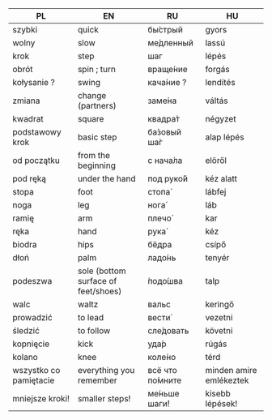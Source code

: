 | PL  |  EN |  RU |  HU |
|-----|-----|-----|-----|
|szybki|quick|бы́стрый|gyors|
|wolny|slow|ме́дленный|lassú|
|krok|step|шаг|lépés|
|obrót|spin ; turn|враще́ние|forgás|
|kołysanie ?|swing|кача́ние ?|lendítés|
|zmiana|change (partners)|заме́на|váltás|
|kwadrat|square|квадра́т|négyzet|
|podstawowy krok|basic step|ба́зовый ша́г|alap lépés|
|od początku|from the beginning|с нача́ла|elöről|
|pod ręką|under the hand|под руко́й|kéz alatt|
|stopa|foot|стопа́|lábfej|
|noga|leg|нога́|láb|
|ramię|arm|плечо́|kar|
|ręka|hand|рука́|kéz|
|biodra|hips|бёдра|csípő|
|dłoń|palm|ладо́нь|tenyér|
|podeszwa|sole (bottom surface of feet/shoes)|́подо́шва|talp|
|walc|waltz|вальс|keringő|
|prowadzić|to lead|вести́|vezetni|
|śledzić|to follow|сле́довать|követni|
|kopnięcie|kick|уда́р|rúgás|
|kolano|knee|коле́но|térd|
|wszystko co pamiętacie|everything you remember|всё что по́мните|minden amire emlékeztek|
|mniejsze kroki!|smaller steps!|ме́ньше шаги́!|kisebb lépések!|

